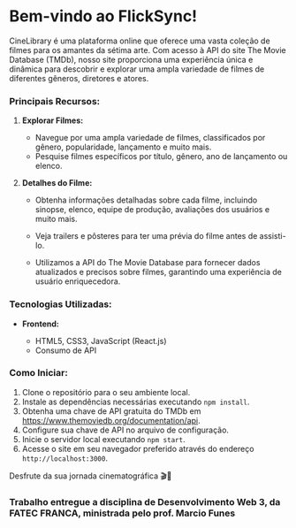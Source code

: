 Bem-vindo ao FlickSync!
=========================

CineLibrary é uma plataforma online que oferece uma vasta coleção de filmes para os amantes da sétima arte. Com acesso à API do site The Movie Database (TMDb), nosso site proporciona uma experiência única e dinâmica para descobrir e explorar uma ampla variedade de filmes de diferentes gêneros, diretores e atores.

### Principais Recursos:

1.  **Explorar Filmes:**
    
    *   Navegue por uma ampla variedade de filmes, classificados por gênero, popularidade, lançamento e muito mais.
    *   Pesquise filmes específicos por título, gênero, ano de lançamento ou elenco.
2.  **Detalhes do Filme:**
    
    *   Obtenha informações detalhadas sobre cada filme, incluindo sinopse, elenco, equipe de produção, avaliações dos usuários e muito mais.
    *   Veja trailers e pôsteres para ter uma prévia do filme antes de assisti-lo.

    *   Utilizamos a API do The Movie Database para fornecer dados atualizados e precisos sobre filmes, garantindo uma experiência de usuário enriquecedora.

### Tecnologias Utilizadas:

*   **Frontend:**
    
    *   HTML5, CSS3, JavaScript (React.js)
    *   Consumo de API


### Como Iniciar:

1.  Clone o repositório para o seu ambiente local.
2.  Instale as dependências necessárias executando `npm install`.
3.  Obtenha uma chave de API gratuita do TMDb em https://www.themoviedb.org/documentation/api.
4.  Configure sua chave de API no arquivo de configuração.
5.  Inicie o servidor local executando `npm start`.
6.  Acesse o site em seu navegador preferido através do endereço `http://localhost:3000`.


Desfrute da sua jornada cinematográfica 🎬🍿


### Trabalho entregue a disciplina de Desenvolvimento Web 3, da FATEC FRANCA, ministrada pelo prof. Marcio Funes
